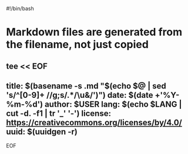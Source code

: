 #!/bin/bash
# Markdown files are generated from the filename, not just copied

tee << EOF
---
title: $(basename -s .md "$(echo $@ | sed 's/^[0-9]+ //g;s/.*/\u&/')")
date: $(date +'%Y-%m-%d')
author: $USER
lang: $(echo $LANG | cut -d. -f1 | tr '_' '-')
license: <https://creativecommons.org/licenses/by/4.0/>
uuid: $(uuidgen -r)
---
EOF
